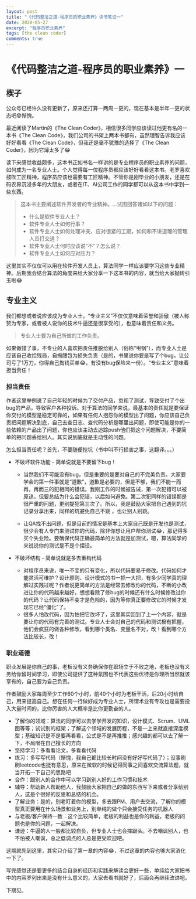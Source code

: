 ```yaml
---
layout: post
title: "《代码整洁之道-程序员的职业素养》读书笔记一"
date: 2020-05-27
excerpt: "程序员职业素养"
tags: [the clean coder]
comments: true
---
```


# 《代码整洁之道-程序员的职业素养》一

## 楔子

公众号已经许久没有更新了，原来还打算一两周一更的，现在基本是半年一更的状态吧😨惭愧。

最近阅读了Martin的《The Clean Coder》，相信很多同学应该读过他更有名的一本书《The Clean Code》，我们公司的书架上两本书都有，虽然理智告诉我应该好好看看《The Clean Code》，但我还是毫不犹豫的选择了《The Clean Coder》，因为它薄太多了😂

读下来感觉收益颇多，这本书正如书名一样讲的是专业程序员的职业素养的问题，如何成为一名专业人士。个人觉得每一位程序员都应该好好看看这本书。老罗喜欢鼓吹工匠精神，程序员应该也需要有工匠精神。不管你是刚毕业的小朋友，还是在码农界沉浸多年的大朋友，或者在IT、AI公司工作的同学都可以从这本书中学到一些东西。

> 这本书主要阐述软件开发者的专业精神。...试图回答诸如以下的问题：
>
> - 什么是软件专业人士？
> - 软件专业人士如何行事？
> - 软件专业人士如何处理冲突，应对很紧的工期，如何和不讲道理的管理人员打交道？
> - 软件专业人士何时应该说“不”？怎么说？
> - 软件专业人士如何应对压力？

这里其实不仅仅可以用在软件开发人员上，算法同学一样应该要学习这些专业精神。后期我会结合算法的角度来给大家分享一下这本书的内容，就当给大家抛砖引玉啦😂

## 专业主义

我们都想或者说应该成为专业人士，“专业主义”不仅仅意味着荣誉和骄傲（被人称赞为专家，或者被人说你的技术牛逼还是很享受的），也意味着责任和义务。

> 专业人士要为自己所做的工作负责。

如果做错了事，不专业的人喜欢把责任推脱给别人（俗称“甩锅”），而专业人士是应该自己收拾残局，自掏腰包为损失负责（是的，书里说你要是写了个bug，让公司亏了1万刀，你得自己掏钱买单😂，有没有bug保险来一份）。“专业主义”意味着担当责任！

### 担当责任

作者这里举例说了自己年轻的时候为了交付产品，忽视了测试，导致交付了个出bug的产品，导致客户各种投诉。对于算法的同学来说，最基本的责任就是要保证你交付的模型是稳定可靠的，如果有任何人抱怨你的模型出了问题，你应该自己负责把问题解决到底，自己去查日志、查代码分析是哪里出问题，即使可能是你的一些依赖的产品出了问题，你也应该主动去追踪push他们把这个问题解决，不要简单的把问题丢给别人。其实说到底就是主动性的问题。

怎么担当责任呢？首先，不要随便挖坑（书中叫不行损害之事，这翻译。。。）

- 不破坏软件功能 - 简单说就是不要留下bug！

  - 当然我们不可能没有bug，但是重要的是要对自己的不完美负责。大家要学会的第一件事就是“道歉”，道歉是必要的，但是不够，我们不能一而再，再而三的犯相同的错误。我刚工作的时候被告诫，第一次犯错可以被原谅，但要总结为什么会犯错，以后如何避免。第二次犯同样的错误那是很严重的问题，更别提犯第三次了。所以，我是鼓励大家把自己遇到的坑记录分享出来，同样的坑避免自己不跳 ，也让别人别跳。

  - 让QA找不出问题，但是目前的情况是基本上大家自己既是开发也是测试，很少会有人专门来测试你的代码，除非你想让用户帮你测试😂，那记得多买个失业险。要确保代码正确最简单的方法就是加测试，嗯，算法同学的来说说你的测试是不是个摆设。

- 不破坏结构 - 简单说就是多去重构代码

  - 对程序员来说，唯一不变的只有变化，所以代码要易于修改。代码如何才能灵活可维护？设计原则、设计模式的书一抓一大把，有多少同学真的理解过实践过呢？作者说更简单的方法是经常去修改你的代码，不断的小改进让你的代码越来越好，想想看除了修bug的时候还有什么时候修改过你的代码？让代码保持不变才是危险的，因为等你真正要修改它的时候才发现它已经“僵化”了。
  - 很多人怕改代码，因为怕把它改坏了，这里其实回到了上一个内容，就是要让你的代码有完善的测试。专业人士会对自己的代码和测试极有把握，他们会疯狂的做各种修改，看到哪个类名、变量名不对，改！看到哪个方法比较长，改！

### 职业道德

职业发展是你自己的事，老板没有义务确保你在职场立于不败之地，老板也没有义务给你留时间学习，即使公司提供了这种氛围也不代表这些优待是你理所当然就该享有的，自己要为自己负责。

作者鼓励大家每周至少工作60个小时，前40个小时为老板干活，后20小时给自己，用来提高自己。想在任何一行做好成为专业人士，所谓术业有专攻也是需要投入大量时间的，比你厉害的人大概率是比你更勤奋的人。

- 了解你的领域：算法的同学可以去学学开发的知识，设计模式、Scrum、UML图等等；试试别的框架；了解这个领域的发展历程，不是一上来就直接深度模型；基础知识是不是要再看看，公式是不是再推推；感兴趣的都可以去了解一下，不局限在自己擅长的方向
- 坚持学习：多看看论文，多看看代码
- 练习：多写写代码（惭愧，我自己都比较长时间没有好好写代码了）；没事刷刷leetcode也挺有意思，原来在微软的时候记得同事之间喜欢交流算法题，就当开拓一下自己的思路吧
- 合作：跟别人的合作中可以学习到别人好的工作习惯和技术
- 辅导：帮助新人帮助他人，我鼓励大家把自己的做的东西写下来或者分享给别人，这是个很好的反思和总结的机会。
- 了解业务：是的，别老盯着你的模型，多去跟PM、用户去交流，了解你的模型真正要用在什么场景和业务上，别单纯的做个只会接受任务的机器人
- 与老板/客户保持一致：这个比较简单，老板的利益也是你的利益，老板的问题也是你的问题，一起解决。
- 谦逊：牛逼的人一般都比较自负，但专业人士也会摔跟头。不去嘲讽别人，也不怕被人嘲讽，总之低调点的人总是更受欢迎吧。

这期就先到这里，其实只介绍了第一章的内容😂，不过这章的内容也够大家消化一下了。

写完感觉还是要更多的结合自身的经历和实践来解读会更好一些，单纯给大家把书中的内容罗列出来是没有什么意义的，大家去看书就好了，后面会再继续改进吧。

下期见。


